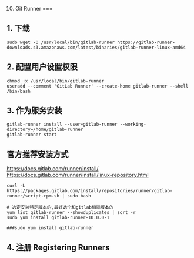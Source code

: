 10. Git Runner
===
## 1. 下载
```
sudo wget -O /usr/local/bin/gitlab-runner https://gitlab-runner-downloads.s3.amazonaws.com/latest/binaries/gitlab-runner-linux-amd64
```
## 2. 配置用户设置权限
```
chmod +x /usr/local/bin/gitlab-runner
useradd --comment 'GitLab Runner' --create-home gitlab-runner --shell /bin/bash
```
## 3. 作为服务安装
```
gitlab-runner install --user=gitlab-runner --working-directory=/home/gitlab-runner
gitlab-runner start
```

## 官方推荐安装方式
https://docs.gitlab.com/runner/install/
https://docs.gitlab.com/runner/install/linux-repository.html
```
curl -L https://packages.gitlab.com/install/repositories/runner/gitlab-runner/script.rpm.sh | sudo bash

# 选定安装特定版本的,最好选个和gitlab相同版本的
yum list gitlab-runner --showduplicates | sort -r
sudo yum install gitlab-runner-10.0.0-1

###sudo yum install gitlab-runner

```
## 4. 注册 Registering Runners
